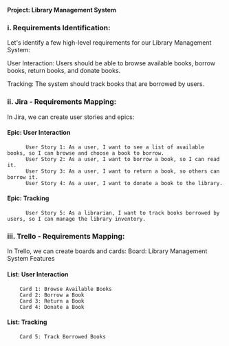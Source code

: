 **Project: Library Management System**

### i. Requirements Identification:
Let's identify a few high-level requirements for our Library Management System:

User Interaction:
          Users should be able to browse available books, borrow books, return books, and donate books.
          
Tracking:
          The system should track books that are borrowed by users.
          

### ii. Jira - Requirements Mapping:

In Jira, we can create user stories and epics:

#### Epic: User Interaction

          User Story 1: As a user, I want to see a list of available books, so I can browse and choose a book to borrow.
          User Story 2: As a user, I want to borrow a book, so I can read it.
          User Story 3: As a user, I want to return a book, so others can borrow it.
          User Story 4: As a user, I want to donate a book to the library.
#### Epic: Tracking
          User Story 5: As a librarian, I want to track books borrowed by users, so I can manage the library inventory.


### iii. Trello - Requirements Mapping:
   
In Trello, we can create boards and cards:
        Board: Library Management System Features

#### List: User Interaction

        Card 1: Browse Available Books 
        Card 2: Borrow a Book
        Card 3: Return a Book
        Card 4: Donate a Book
#### List: Tracking
        Card 5: Track Borrowed Books
